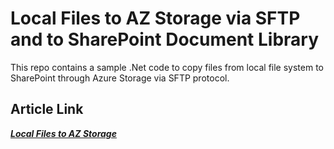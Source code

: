 ﻿# Local Files to AZ Storage via SFTP and to SharePoint Document Library
This repo contains a sample .Net code to copy files from local file system to SharePoint through Azure Storage via SFTP protocol.

## Article Link
[**_Local Files to AZ Storage_**](https://spknowledge.com/2023/11/19/how-to-transfer-files-from-local-system-folder-to-azure-storage-via-sftp/)